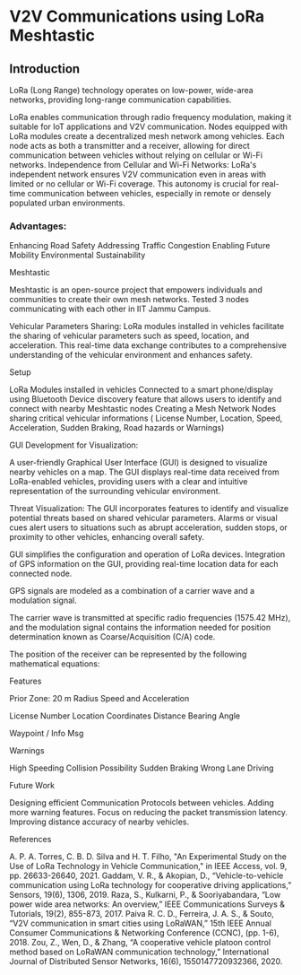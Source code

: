 # V2V Communications using LoRa Meshtastic 



## Introduction

LoRa (Long Range) technology operates on low-power, wide-area networks, providing long-range communication capabilities.

LoRa enables communication through radio frequency modulation, making it suitable for IoT applications and V2V communication.
Nodes equipped with LoRa modules create a decentralized mesh network among vehicles.
Each node acts as both a transmitter and a receiver, allowing for direct communication between vehicles without relying on cellular or Wi-Fi networks.
Independence from Cellular and Wi-Fi Networks:
LoRa's independent network ensures V2V communication even in areas with limited or no cellular or Wi-Fi coverage.
This autonomy is crucial for real-time communication between vehicles, especially in remote or densely populated urban environments.

### Advantages:
Enhancing Road Safety
Addressing Traffic Congestion
Enabling Future Mobility
Environmental Sustainability

Meshtastic

Meshtastic is an open-source project that empowers individuals and communities to create their own mesh networks.
Tested 3 nodes communicating with each other in IIT Jammu Campus.





Vehicular Parameters Sharing:
LoRa modules installed in vehicles facilitate the sharing of vehicular parameters such as speed, location, and acceleration.
This real-time data exchange contributes to a comprehensive understanding of the vehicular environment and enhances safety.

Setup




LoRa Modules installed in vehicles
Connected to a smart phone/display using Bluetooth
Device discovery feature that allows users to identify and connect with nearby Meshtastic nodes
Creating a Mesh Network
Nodes sharing critical vehicular informations
( License Number, Location, Speed, Acceleration, Sudden Braking, Road hazards or Warnings)

GUI Development for Visualization:

A user-friendly Graphical User Interface (GUI) is designed to visualize nearby vehicles on a map.
The GUI displays real-time data received from LoRa-enabled vehicles, providing users with a clear and intuitive representation of the surrounding vehicular environment.

Threat Visualization:
The GUI incorporates features to identify and visualize potential threats based on shared vehicular parameters.
Alarms or visual cues alert users to situations such as abrupt acceleration, sudden stops, or proximity to other vehicles, enhancing overall safety.


GUI simplifies the configuration and operation of LoRa devices.
Integration of GPS information on the GUI, providing real-time location data for each connected node. 

GPS signals are modeled as a combination of a carrier 
wave and a modulation signal. 

The carrier wave is transmitted at specific radio 
frequencies (1575.42 MHz), and the modulation 
signal contains the information needed for position 
determination known as Coarse/Acquisition (C/A) code.





The position of the receiver can be represented by the following mathematical equations:



Features

Prior Zone: 20 m Radius
Speed and Acceleration



License Number
Location Coordinates
Distance
Bearing Angle



Waypoint / Info Msg




Warnings

   High Speeding
   Collision Possibility
   Sudden Braking
   Wrong Lane Driving

Future Work


Designing efficient Communication Protocols between vehicles.
Adding more warning features.
Focus on reducing the packet transmission latency.
Improving distance accuracy of nearby vehicles.


References

A. P. A. Torres, C. B. D. Silva and H. T. Filho, "An Experimental Study on the Use of LoRa Technology in Vehicle Communication," in IEEE Access, vol. 9, pp. 26633-26640, 2021.
Gaddam, V. R., & Akopian, D., “Vehicle-to-vehicle communication using LoRa technology for cooperative driving applications,” Sensors, 19(6), 1306, 2019. 
Raza, S., Kulkarni, P., & Sooriyabandara, “Low power wide area networks: An overview,” IEEE Communications Surveys & Tutorials, 19(2), 855-873,  2017. 
Paiva R. C. D., Ferreira, J. A. S., & Souto, “V2V communication in smart cities using LoRaWAN,” 15th IEEE Annual Consumer Communications & Networking Conference (CCNC), (pp. 1-6), 2018. 
Zou, Z., Wen, D., & Zhang, “A cooperative vehicle platoon control method based on LoRaWAN communication technology,” International Journal of Distributed Sensor Networks, 16(6), 1550147720932366, 2020. 




